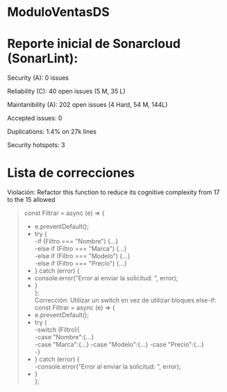 # ModuloVentasDS

# Reporte inicial de Sonarcloud (SonarLint):
Security (A): 0 issues

Reliability (C): 40 open issues (5 M, 35 L)

Maintanibility (A): 202 open issues (4 Hard, 54 M, 144L)

Accepted issues: 0

Duplications: 1.4% on 27k lines

Security hotspots: 3

# Lista de correcciones
Violación: Refactor this function to reduce its cognitive complexity from 17 to the 15 allowed
>const Filtrar = async (e) => {  
>- e.preventDefault();  
>- try {  
>  -if (Filtro === "Nombre") {...}  
>  -else if (Filtro === "Marca") {...}  
>  -else if (Filtro === "Modelo") {...}  
>  -else if (Filtro === "Precio") {...}  
>- } catch (error) {  
>- console.error("Error al enviar la solicitud: ", error);  
>- }  
>};  
Corrección: Utilizar un switch en vez de utilizar bloques else-if:  
>const Filtrar = async (e) => {  
>- e.preventDefault();  
>- try {  
>  -switch (Filtro){  
>   -case "Nombre":{...}  
>   -case "Marca":{...}
>   -case "Modelo":{...}
>   -case "Precio":{...}  
>  -}  
>- } catch (error) {  
>    -console.error("Error al enviar la solicitud: ", error);  
>- }  
>};  
